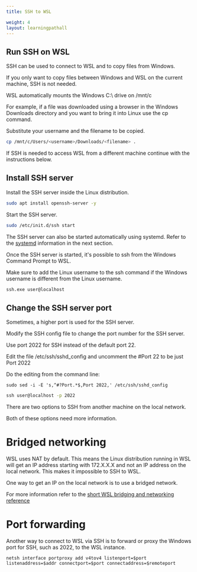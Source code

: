 ```yaml
---
title: SSH to WSL

weight: 4
layout: learningpathall
---
```



## Run SSH on WSL 

SSH can be used to connect to WSL and to copy files from Windows.

If you only want to copy files between Windows and WSL on the current machine, SSH is not needed. 

WSL automatically mounts the Windows C:\ drive on /mnt/c 

For example, if a file was downloaded using a browser in the Windows Downloads directory and you want to bring it into Linux use the cp command.

Substitute your username and the filename to be copied.

```bash
cp /mnt/c/Users/<username>/Downloads/<filename> .
```

If SSH is needed to access WSL from a different machine continue with the instructions below. 

## Install SSH server

Install the SSH server inside the Linux distribution. 

```bash
sudo apt install openssh-server -y
```

Start the SSH server.

```bash
sudo /etc/init.d/ssh start
```

The SSH server can also be started automatically using systemd. Refer to the [systemd](/learning-paths/desktop-and-laptop/wsl2/systemd/) information in the next section.

Once the SSH server is started, it's possible to ssh from the Windows Command Prompt to WSL. 

Make sure to add the Linux username to the ssh command if the Windows username is different from the Linux username.

```cmd
ssh.exe user@localhost
```

## Change the SSH server port

Sometimes, a higher port is used for the SSH server. 

Modify the SSH config file to change the port number for the SSH server. 

Use port 2022 for SSH instead of the default port 22.

Edit the file /etc/ssh/sshd_config and uncomment the #Port 22 to be just Port 2022

Do the editing from the command line:
```
sudo sed -i -E 's,^#?Port.*$,Port 2022,' /etc/ssh/sshd_config
```

```cmd
ssh user@localhost -p 2022
```

There are two options to SSH from another machine on the local network.

Both of these options need more information. 

# Bridged networking

WSL uses NAT by default. This means the Linux distribution running in WSL will get an IP address starting with 172.X.X.X and not an IP address on the local network. This makes it impossible to SSH to WSL.

One way to get an IP on the local network is to use a bridged network. 

For more information refer to the [short WSL bridging and networking reference](https://github.com/luxzg/WSL2-fixes/blob/master/networkingMode%3Dbridged%20-%20quick%20setup.md)

# Port forwarding

Another way to connect to WSL via SSH is to forward or proxy the Windows port for SSH, such as 2022, to the WSL instance. 

```console
netsh interface portproxy add v4tov4 listenport=$port listenaddress=$addr connectport=$port connectaddress=$remoteport
```



